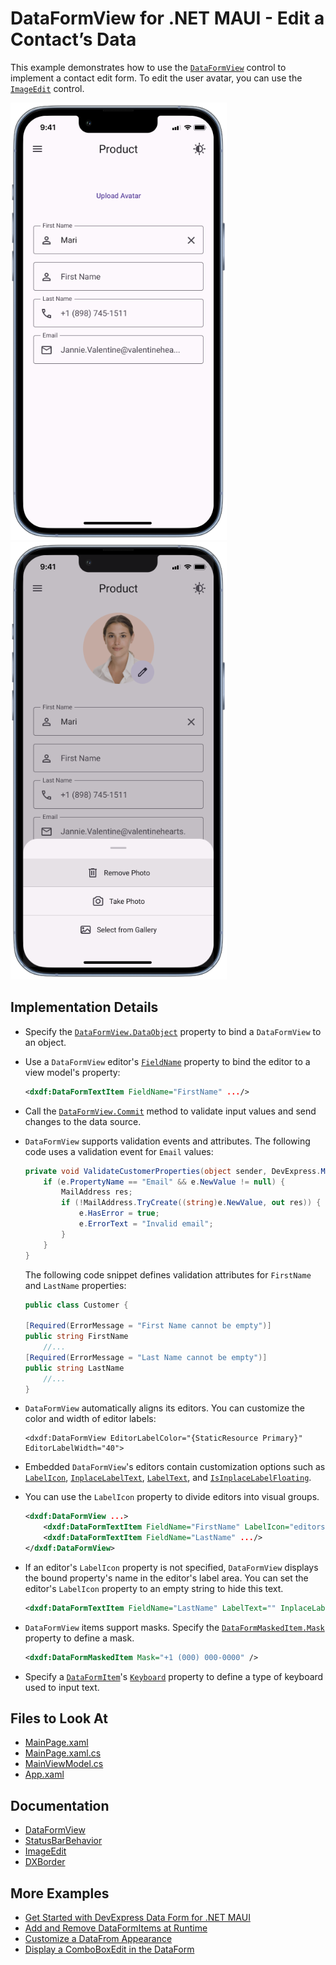 # DataFormView for .NET MAUI - Edit a Contact’s Data

This example demonstrates how to use the [`DataFormView`](https://docs.devexpress.com/MAUI/DevExpress.Maui.DataForm.DataFormView) control to implement a contact edit form. To edit the user avatar, you can use the [`ImageEdit`](https://docs.devexpress.com/MAUI/DevExpress.Maui.Editors.ImageEdit) control. 

<img src="../../Images/data-form-with-image-edit-upload.png" alt="DevExpress Data Form for iOS" height="700"/> <img src="../../Images/data-form-with-image-edit-bs.png" alt="DevExpress Data Form for Android" height="700"/>

## Implementation Details

* Specify the [`DataFormView.DataObject`](https://docs.devexpress.com/MAUI/DevExpress.Maui.DataForm.DataFormView.DataObject) property to bind a `DataFormView` to an object.
  
* Use a `DataFormView` editor's [`FieldName`](https://docs.devexpress.com/MAUI/DevExpress.Maui.DataForm.DataFormItem.FieldName) property to bind the editor to a view model's property:

    ```xml
    <dxdf:DataFormTextItem FieldName="FirstName" .../>
    ```

* Call the [`DataFormView.Commit`](https://docs.devexpress.com/MAUI/DevExpress.Maui.DataForm.DataFormView.Commit) method to validate input values and send changes to the data source. 

* `DataFormView` supports validation events and attributes. The following code uses a validation event for `Email` values:

    ```csharp
    private void ValidateCustomerProperties(object sender, DevExpress.Maui.DataForm.DataFormPropertyValidationEventArgs e) {
        if (e.PropertyName == "Email" && e.NewValue != null) {
            MailAddress res;
            if (!MailAddress.TryCreate((string)e.NewValue, out res)) {
                e.HasError = true;
                e.ErrorText = "Invalid email";
            }
        }
    }
    ```

    The following code snippet defines validation attributes for `FirstName` and `LastName` properties:

    ```csharp
    public class Customer {

    [Required(ErrorMessage = "First Name cannot be empty")]
    public string FirstName 
        //...
    [Required(ErrorMessage = "Last Name cannot be empty")]
    public string LastName 
        //...
    }
    ```

* `DataFormView` automatically aligns its editors. You can customize the color and width of editor labels:

    ```xaml
    <dxdf:DataFormView EditorLabelColor="{StaticResource Primary}" EditorLabelWidth="40">
    ```

* Embedded `DataFormView`'s editors contain customization options such as [`LabelIcon`](https://docs.devexpress.com/MAUI/DevExpress.Maui.DataForm.DataFormItem.LabelIcon), [`InplaceLabelText`](https://docs.devexpress.com/MAUI/DevExpress.Maui.DataForm.DataFormItem.InplaceLabelText), [`LabelText`](https://docs.devexpress.com/MAUI/DevExpress.Maui.DataForm.DataFormItem.LabelText), and [`IsInplaceLabelFloating`](https://docs.devexpress.com/MAUI/DevExpress.Maui.Editors.EditBase.IsLabelFloating).

* You can use the `LabelIcon` property to divide editors into visual groups.

    ```xml
    <dxdf:DataFormView ...>
        <dxdf:DataFormTextItem FieldName="FirstName" LabelIcon="editorsname" .../>
        <dxdf:DataFormTextItem FieldName="LastName" .../>
    </dxdf:DataFormView>
    ```

* If an editor's `LabelIcon` property is not specified, `DataFormView` displays the bound property's name in the editor's label area. You can set the editor's `LabelIcon` property to an empty string to hide this text.

    ```xml
    <dxdf:DataFormTextItem FieldName="LastName" LabelText="" InplaceLabelText="Last Name" .../>
    ```
    
* `DataFormView` items support masks. Specify the [`DataFormMaskedItem.Mask`](https://docs.devexpress.com/MAUI/DevExpress.Maui.DataForm.DataFormMaskedItem.Mask) property to define a mask. 

    ```xml
    <dxdf:DataFormMaskedItem Mask="+1 (000) 000-0000" />
    ```
* Specify a [`DataFormItem`](https://docs.devexpress.com/MAUI/DevExpress.Maui.DataForm.DataFormItem)'s [`Keyboard`](https://docs.devexpress.com/MAUI/DevExpress.Maui.DataForm.DataFormTextItemBase.Keyboard) property to define a type of keyboard used to input text.

## Files to Look At

<!-- default file list -->
* [MainPage.xaml](CS/MainPage.xaml)
* [MainPage.xaml.cs](CS/MainPage.xaml.cs)
* [MainViewModel.cs](CS/MainViewModel.cs)
* [App.xaml](CS/App.xaml)
<!-- default file list end -->

## Documentation

* [DataFormView](https://docs.devexpress.com/MAUI/DevExpress.Maui.DataForm.DataFormView)
* [StatusBarBehavior](https://learn.microsoft.com/en-us/dotnet/communitytoolkit/maui/behaviors/statusbar-behavior)
* [ImageEdit](https://docs.devexpress.com/MAUI/DevExpress.Maui.Editors.ImageEdit)
* [DXBorder](https://docs.devexpress.com/MAUI/DevExpress.Maui.Core.DXBorder)

## More Examples

* [Get Started with DevExpress Data Form for .NET MAUI](../DataFormGetStarted)
* [Add and Remove DataFormItems at Runtime](../AddingDataEditorsAtRuntime)
* [Customize a DataFrom Appearance](../CustomAppearance)
* [Display a ComboBoxEdit in the DataForm](../ComboBoxEditor)
